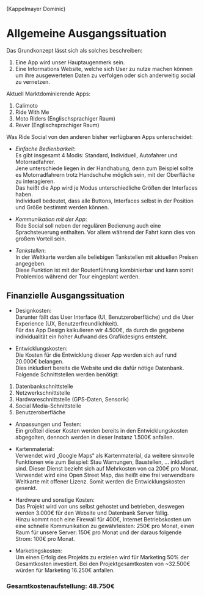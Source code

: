 (Kappelmayer Dominic)  
# Allgemeine Ausgangssituation  
  
 Das Grundkonzept lässt sich als solches beschreiben: 
1. Eine App wird unser Hauptaugenmerk sein.
2. Eine Informations Website, welche sich User zu nutze machen können um ihre ausgewerteten Daten zu verfolgen oder sich anderweitig social zu vernetzen.  

Aktuell Marktdominierende Apps:
1. Calimoto
2. Ride With Me
3. Moto Riders (Englischsprachiger Raum)
4. Rever (Englischsprachiger Raum)  

Was Ride Social von den anderen bisher verfügbaren Apps unterscheidet:  

* _Einfache Bedienbarkeit_:  
Es gibt insgesamt 4 Modis: Standard, Individuell, Autofahrer und Motorradfahrer.  
Jene unterschiede liegen in der Handhabung, denn zum Beispiel sollte es Motorradfahrern trotz Handschuhe möglich sein, mit der Oberfläche zu interagieren.  
Das heißt die App wird je Modus unterschiedliche Größen der Interfaces haben.  
Individuell bedeutet, dass alle Buttons, Interfaces selbst in der Position und Größe bestimmt werden können.  

* _Kommunikation mit der App_:  
Ride Social soll neben der regulären Bedienung auch eine Sprachsteuerung enthalten. Vor allem während der Fahrt kann dies von großem Vorteil sein.  

* _Tankstellen_:  
In der Weltkarte werden alle beliebigen Tankstellen mit aktuellen Preisen angegeben.  
Diese Funktion ist mit der Routenführung kombinierbar und kann somit Problemlos während der Tour eingeplant werden.  
  
## Finanzielle Ausgangssituation  

* Designkosten:  
Darunter fällt das User Interface (UI, Benutzeroberfläche) und die User Experience (UX, Benutzerfreundlichkeit).  
Für das App Design kalkulieren wir 4.500€, da durch die gegebene individualität ein hoher Aufwand des Grafikdesigns entsteht.  

* Entwicklungskosten:  
Die Kosten für die Entwicklung dieser App werden sich auf rund 20.000€ belangen.  
Dies inkludiert bereits die Website und die dafür nötige Datenbank.  
Folgende Schnittstellen werden benötigt:
1. Datenbankschnittstelle
2. Netzwerkschnittstelle
3. Hardwareschnittstelle (GPS-Daten, Sensorik)
4. Social Media-Schnittstelle
5. Benutzeroberfläche

* Anpassungen und Testen:  
Ein großteil dieser Kosten werden bereits in den Entwicklungskosten abgegolten, dennoch werden in dieser Instanz 1.500€ anfallen. 

* Kartenmaterial:  
Verwendet wird „Google Maps“ als Kartenmaterial, da weitere sinnvolle Funktionen wie zum Beispiel: Stau Warnungen, Baustellen, … inkludiert sind. Dieser Dienst bezieht sich auf Mehrkosten von ca 200€ pro Monat.  
Verwendet wird eine Open Street Map, das heißt eine frei verwendbare Weltkarte mit offener Lizenz. Somit werden die Entwicklungskosten gesenkt.  

* Hardware und sonstige Kosten:  
Das Projekt wird von uns selbst gehostet und betrieben, deswegen werden 3.000€ für den Website und Datenbank Server fällig.  
Hinzu kommt noch eine Firewall für 400€, Internet Betriebskosten um eine schnelle Kommunikation zu gewährleisten: 250€ pro Monat, einen Raum für unsere Server: 150€ pro Monat und der daraus folgende Strom: 100€ pro Monat.  


* Marketingskosten:  
Um einen Erfolg des Projekts zu erzielen wird für Marketing 50% der Gesamtkosten investiert. 
Bei den Projektgesamtkosten von ~32.500€ würden für Marketing 16.250€ anfallen.  

### Gesamtkostenaufstellung: 48.750€
